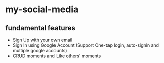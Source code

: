 # my-social-media

## fundamental features
- Sign Up with your own email
- Sign In using Google Account (Support One-tap login, auto-signin and multiple google accounts)
- CRUD moments and Like others' moments

